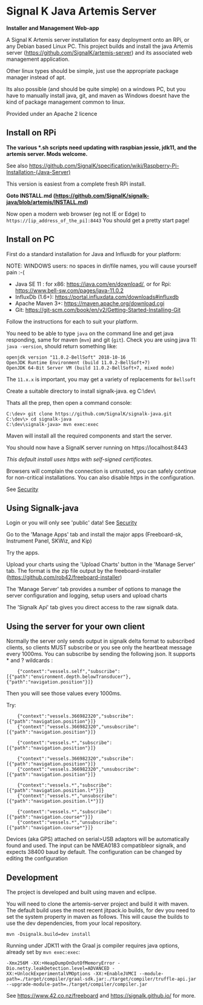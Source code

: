 Signal K Java Artemis Server
============================
__Installer and Management Web-app__

A Signal K Artemis server installation for easy deployment onto an RPi, or any Debian based Linux PC. This project builds and install the java Artemis server (https://github.com/SignalK/artemis-server) and its associated web management application.

Other linux types should be simple, just use the appropriate package manager instead of apt.

Its also possible (and should be quite simple) on a windows PC, but you have to manually install java, git, and maven as Windows doesnt have the kind of package management common to linux.

Provided under an Apache 2 licence

Install on RPi
--------------

__The various *.sh scripts need updating with raspbian jessie, jdk11, and the artemis server. Mods welcome.__

See also https://github.com/SignalK/specification/wiki/Raspberry-Pi-Installation-(Java-Server)

This version is easiest from a complete fresh RPi install.

__Goto INSTALL.md (https://github.com/SignalK/signalk-java/blob/artemis/INSTALL.md)__

Now open a modern web browser (eg not IE or Edge) to `https://[ip_address_of_the_pi]:8443`
You should get a pretty start page! 

Install on PC
--------------

First do a standard installation for Java and Influxdb for your platform:

NOTE: WINDOWS users: no spaces in dir/file names, you will cause yourself pain :-(

* Java SE 11 : for x86: https://java.com/en/download/, or for Rpi: https://www.bell-sw.com/pages/java-11.0.2
* InfluxDb (1.6+): https://portal.influxdata.com/downloads#influxdb
* Apache Maven 3+: https://maven.apache.org/download.cgi
* Git: https://git-scm.com/book/en/v2/Getting-Started-Installing-Git

Follow the instructions for each to suit your platform.

You need to be able to type `java` on the command line and get java responding, same for maven (`mvn`) and git (`git`).
Check you are using java 11: `java -version`, should return something like:
```
openjdk version "11.0.2-BellSoft" 2018-10-16
OpenJDK Runtime Environment (build 11.0.2-BellSoft+7)
OpenJDK 64-Bit Server VM (build 11.0.2-BellSoft+7, mixed mode)

```
The `11.x.x` is important, you may get a variety of replacements for `Bellsoft`

Create a suitable directory to install signalk-java. eg C:\dev\

Thats all the prep, then open a command console:

```
C:\dev> git clone https://github.com/SignalK/signalk-java.git
C:\dev\> cd signalk-java
C:\dev\signalk-java> mvn exec:exec
```
Maven will install all the required components and start the server.  

You should now have a SignalK server running on https://localhost:8443

_This default install uses https with self-signed certificates._ 

Browsers will complain the connection is untrusted, 
you can safely continue for non-critical installations. You can also disable https in the configuration.

See [Security](./SECURITY.md)

Using Signalk-java
------------------

Login or you will only see 'public' data! See [Security](./SECURITY.md)

Go to the 'Manage Apps' tab and install the major apps (Freeboard-sk, Instrument Panel, SKWiz, and Kip)

Try the apps. 

Upload your charts using the 'Upload Charts' button in the 'Manage Server' tab. The format is the zip file output by the freeboard-installer (https://github.com/rob42/freeboard-installer)

The 'Manage Server' tab provides a number of options to manage the server configuration and logging, setup users and upload charts

The 'Signalk Api' tab gives you direct access to the raw signalk data.


Using the server for your own client
------------------------------------


Normally the server only sends output in signalk delta format to subscribed clients, so clients MUST subscribe or you see only the heartbeat message every 1000ms.
You can subscribe by sending the following json. It supports * and ? wildcards :
```
	{"context":"vessels.self","subscribe":[{"path":"environment.depth.belowTransducer"},{"path":"navigation.position"}]}
``` 
Then you will see those values every 1000ms.

Try:
```
	{"context":"vessels.366982320","subscribe":[{"path":"navigation.position"}]}
	{"context":"vessels.366982320","unsubscribe":[{"path":"navigation.position"}]}
	
	{"context":"vessels.*","subscribe":[{"path":"navigation.position"}]}
	
	{"context":"vessels.366982320","subscribe":[{"path":"navigation.position"}]}
	{"context":"vessels.366982320","unsubscribe":[{"path":"navigation.position"}]}
	
	{"context":"vessels.*","subscribe":[{"path":"navigation.position.l*"}]}
	{"context":"vessels.*","unsubscribe":[{"path":"navigation.position.l*"}]}
	
	{"context":"vessels.*","subscribe":[{"path":"navigation.course*"}]}
	{"context":"vessels.*","unsubscribe":[{"path":"navigation.course*"}]}
``` 

Devices (aka GPS) attached on serial>USB adaptors will be automatically found and used. The input can be NMEA0183 compatibleor signalk, and expects 38400 baud by default. The configuration can be changed by editing the configuration


Development
-----------
The project is developed and built using maven and eclipse. 

You will need to clone the artemis-server project and build it with maven. The default build uses the most recent jitpack.io builds, for dev you need to set the system property in maven as follows. This will cause the builds to use the dev dependencies, from your local repository.

```
mvn -Dsignalk.build=dev install
```

Running under JDK11 with the Graal js compiler requires java options, already set by `mvn exec:exec`:
```
-Xmx256M -XX:+HeapDumpOnOutOfMemoryError -Dio.netty.leakDetection.level=ADVANCED -XX:+UnlockExperimentalVMOptions -XX:+EnableJVMCI --module-path=./target/compiler/graal-sdk.jar:./target/compiler/truffle-api.jar --upgrade-module-path=./target/compiler/compiler.jar
```

See https://www.42.co.nz/freeboard and https://signalk.github.io/ for more.
